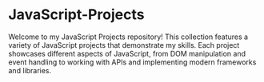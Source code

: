 # JavaScript-Projects
Welcome to my JavaScript Projects repository! This collection features a variety of JavaScript projects that demonstrate my skills. Each project showcases different aspects of JavaScript, from DOM manipulation and event handling to working with APIs and implementing modern frameworks and libraries.
